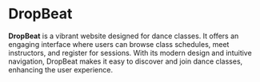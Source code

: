 # DropBeat
**DropBeat** is a vibrant website designed for dance classes. It offers an engaging interface where users can browse class schedules, meet instructors, and register for sessions. With its modern design and intuitive navigation, DropBeat makes it easy to discover and join dance classes, enhancing the user experience.
